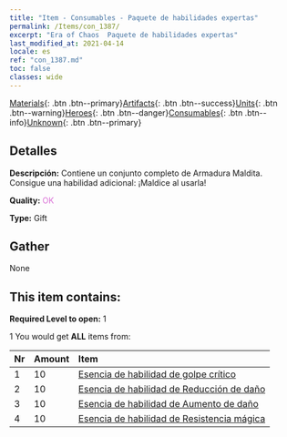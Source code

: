 ```yaml
---
title: "Item - Consumables - Paquete de habilidades expertas"
permalink: /Items/con_1387/
excerpt: "Era of Chaos  Paquete de habilidades expertas"
last_modified_at: 2021-04-14
locale: es
ref: "con_1387.md"
toc: false
classes: wide
---
```

 [Materials](/es/Items/){: .btn .btn--primary}[Artifacts](/es/Items/Artifacts/){: .btn .btn--success}[Units](/es/Items/Units/){: .btn .btn--warning}[Heroes](/es/Items/Heroes/){: .btn .btn--danger}[Consumables](/es/Items/Consumables/){: .btn .btn--info}[Unknown](/es/Items/Unknown/){: .btn .btn--primary}

## Detalles
 **Descripción:** Contiene un conjunto completo de Armadura Maldita. Consigue una habilidad adicional: ¡Maldice al usarla!

 **Quality:** <span style="color: #DA70D6">OK</span>

 **Type:** Gift

## Gather

  None

## This item contains:

 **Required Level to open:** 1

 1 You would get **ALL** items  from:

  | Nr | Amount |     Item    |
  |:---|:-------|:------------|
  | 1 | 10 | [Esencia de habilidad de golpe crítico](/es/Items/con_1115/) | 
  | 2 | 10 | [Esencia de habilidad de Reducción de daño](/es/Items/con_1116/) | 
  | 3 | 10 | [Esencia de habilidad de Aumento de daño](/es/Items/con_1117/) | 
  | 4 | 10 | [Esencia de habilidad de Resistencia mágica](/es/Items/con_1118/) | 
